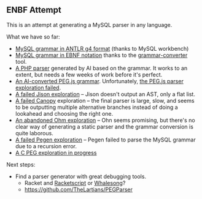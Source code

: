 ## ENBF Attempt

This is an attempt at generating a MySQL parser in any language.

What we have so far:

* [MySQL grammar in ANTLR g4 format](https://github.com/mysql/mysql-workbench/blob/8.0/library/parsers/grammars/MySQLParser.g4) (thanks to MySQL workbench)
* [MySQL grammar in EBNF notation](https://github.com/adamziel/parser-generator-explorations/blob/71194eb0b1ac78fe3905b42662f19cdeac4adf42/ebnf/MySQLParser.ebnf#L14) thanks to the [grammar-converter](https://github.com/vorpal-research/grammar-converter/tree/master) tool.
* [A PHP parser](https://github.com/WordPress/sqlite-database-integration/pull/153) generated by AI based on the grammar. It works to an extent, but needs a few weeks of work before it's perfect.
* [An AI-converted PEG.js grammar](https://github.com/adamziel/parser-generator-explorations/blob/71194eb0b1ac78fe3905b42662f19cdeac4adf42/pegjs/join-lexer-and-parser/). Unfortunately, [the PEG.js parser exploration failed](https://github.com/adamziel/parser-generator-explorations/blob/71194eb0b1ac78fe3905b42662f19cdeac4adf42/pegjs/join-lexer-and-parser/README.md#L2).
* [A failed Jison exploration](https://github.com/adamziel/parser-generator-explorations/blob/7f08b9d563cfb3c04d7b5b743904ac6be4e99196/jison/) – Jison doesn't output an AST, only a flat list.
* [A failed Canopy](https://github.com/adamziel/parser-generator-explorations/blob/7f08b9d563cfb3c04d7b5b743904ac6be4e99196/canopy/) exploration – the final parser is large, slow, and seems to be outputting multiple alternative branches instead of doing a lookahead and choosing the right one.
* [An abandoned Ohm exploration](https://github.com/adamziel/parser-generator-explorations/blob/7f08b9d563cfb3c04d7b5b743904ac6be4e99196/ohm-js/README.md#L11) – Ohn seems promising, but there's no clear way of generating a static parser and the grammar conversion is quite laborous.
* [A failed Pegen exploration](https://github.com/TheLartians/PEGParser) – Pegen failed to parse the MySQL grammar due to a recursion error.
* [A C PEG exploration in progress](https://github.com/adamziel/parser-generator-explorations/blob/7f08b9d563cfb3c04d7b5b743904ac6be4e99196/peg/) 

Next steps:

* Find a parser generator with great debugging tools.   
   * Racket and [Racketscript](https://github.com/racketscript/racketscript) or [Whalesong](https://planet.racket-lang.org/package-source/dyoo/whalesong.plt/1/8/planet-docs/manual/index.html)?
   * https://github.com/TheLartians/PEGParser

